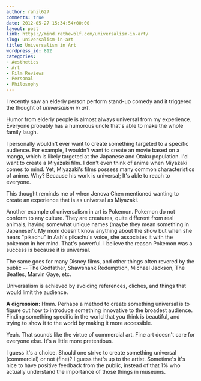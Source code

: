 ```yaml
---
author: rahil627
comments: true
date: 2012-05-27 15:34:54+00:00
layout: post
link: https://mind.rathewolf.com/universalism-in-art/
slug: universalism-in-art
title: Universalism in Art
wordpress_id: 812
categories:
- Aesthetics
- Art
- Film Reviews
- Personal
- Philosophy
---
```


I recently saw an elderly person perform stand-up comedy and it triggered the thought of _universalism in art_.

Humor from elderly people is almost always universal from my experience. Everyone probably has a humorous uncle that's able to make the whole family laugh.

I personally wouldn't ever want to create something targeted to a specific audience. For example, I wouldn't want to create an movie based on a manga, which is likely targeted at the Japanese and Otaku population. I'd want to create a Miyazaki film. I don't even think of anime when Miyazaki comes to mind. Yet, Miyazaki's films possess many common characteristics of anime. Why? Because his work is universal; It's able to reach to everyone.

This thought reminds me of when Jenova Chen mentioned wanting to create an experience that is as universal as Miyazaki.

Another example of universalism in art is Pokemon. Pokemon do not conform to any culture. They are creatures, quite different from real animals, having somewhat unique names (maybe they mean something in Japanese?). My mom doesn't know anything about the show but when she hears "pikachu" in Ash's pikachu's voice, she associates it with the pokemon in her mind. That's powerful. I believe the reason Pokemon was a success is because it is universal.

The same goes for many Disney films, and other things often revered by the public -- The Godfather, Shawshank Redemption, Michael Jackson, The Beatles, Marvin Gaye, etc.

Universalism is achieved by avoiding references, cliches, and things that would limit the audience.

**A digression:**
Hmm. Perhaps a method to create something universal is to figure out how to introduce something innovative to the broadest audience. Finding something specific in the world that you think is beautiful, and trying to show it to the world by making it more accessible.

Yeah. That sounds like the virtue of commercial art. Fine art doesn't care for everyone else. It's a little more pretentious.

I guess it's a choice. Should one strive to create something universal (commercial) or not (fine)? I guess that's up to the artist. Sometime's it's nice to have positive feedback from the public, instead of that 1% who actually understand the importance of those things in museums.

